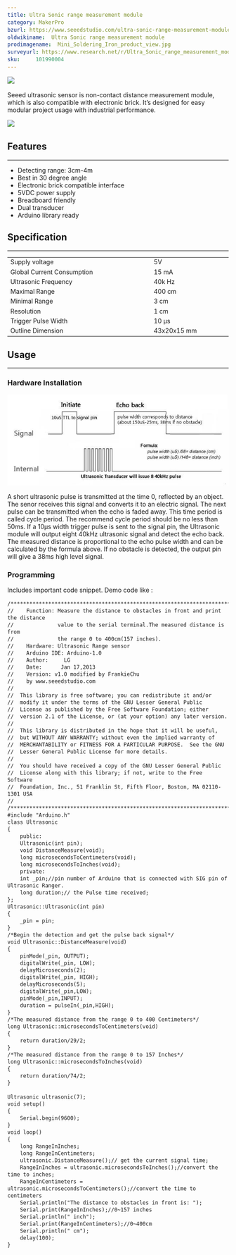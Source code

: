 ```yaml
---
title: Ultra Sonic range measurement module
category: MakerPro
bzurl: https://www.seeedstudio.com/ultra-sonic-range-measurement-module-p-626.html?cPath=144_149
oldwikiname:  Ultra Sonic range measurement module
prodimagename:  Mini_Soldering_Iron_product_view.jpg
surveyurl: https://www.research.net/r/Ultra_Sonic_range_measurement_module
sku:     101990004
---
```

![](http://www.seeedstudio.com/depot/images/large/product/ultra_LRG.jpg)

Seeed ultrasonic sensor is non-contact distance measurement module, which is also compatible with electronic brick.
It’s designed for easy modular project
usage with industrial performance.

[![](https://github.com/SeeedDocument/Seeed-WiKi/raw/master/docs/images/300px-Get_One_Now_Banner-ragular.png)](https://www.seeedstudio.com/ultra-sonic-range-measurement-module-p-626.html?cPath=144_149)

##   Features
---
*   Detecting range: 3cm-4m
*   Best in 30 degree angle
*   Electronic brick compatible interface
*   5VDC power supply
*   Breadboard friendly
*   Dual transducer
*   Arduino library ready

##   Specification
---
<table>
<tr>
<td width="400px"> Supply voltage
</td>
<td width="200px"> 5V
</td></tr>
<tr>
<td> Global Current Consumption
</td>
<td> 15 mA
</td></tr>
<tr>
<td>Ultrasonic Frequency
</td>
<td> 40k Hz
</td></tr>
<tr>
<td> Maximal Range
</td>
<td> 400 cm
</td></tr>
<tr>
<td> Minimal Range
</td>
<td> 3 cm
</td></tr>
<tr>
<td> Resolution
</td>
<td> 1 cm
</td></tr>
<tr>
<td> Trigger Pulse Width
</td>
<td> 10 μs
</td></tr>
<tr>
<td> Outline Dimension
</td>
<td> 43x20x15 mm
</td></tr></table>

##   Usage
---
###   Hardware Installation

![](https://github.com/SeeedDocument/Ultra_Sonic_range_measurement_module/raw/master/img/Ultra-Sonic-seq.JPG)

A short ultrasonic pulse is transmitted at the time 0, reflected by an object. The senor receives this signal and converts it to an electric signal. The next pulse can be transmitted when the echo is faded away. This time period is called cycle period. The recommend cycle period should be no less than 50ms. If a 10μs width trigger pulse is sent to the signal pin, the Ultrasonic module will output eight 40kHz ultrasonic signal and detect the echo back. The measured distance is proportional to the echo pulse width and can be calculated by the formula above. If no obstacle is detected, the output pin will give a 38ms high level signal.

###   Programming

Includes important code snippet.
Demo code like :
```
/***************************************************************************/
//    Function: Measure the distance to obstacles in front and print the distance
//              value to the serial terminal.The measured distance is from
//              the range 0 to 400cm(157 inches).
//    Hardware: Ultrasonic Range sensor
//    Arduino IDE: Arduino-1.0
//    Author:     LG
//    Date:      Jan 17,2013
//    Version: v1.0 modified by FrankieChu
//    by www.seeedstudio.com
//
//  This library is free software; you can redistribute it and/or
//  modify it under the terms of the GNU Lesser General Public
//  License as published by the Free Software Foundation; either
//  version 2.1 of the License, or (at your option) any later version.
//
//  This library is distributed in the hope that it will be useful,
//  but WITHOUT ANY WARRANTY; without even the implied warranty of
//  MERCHANTABILITY or FITNESS FOR A PARTICULAR PURPOSE.  See the GNU
//  Lesser General Public License for more details.
//
//  You should have received a copy of the GNU Lesser General Public
//  License along with this library; if not, write to the Free Software
//  Foundation, Inc., 51 Franklin St, Fifth Floor, Boston, MA 02110-1301 USA
//
/*****************************************************************************/
#include "Arduino.h"
class Ultrasonic
{
    public:
    Ultrasonic(int pin);
    void DistanceMeasure(void);
    long microsecondsToCentimeters(void);
    long microsecondsToInches(void);
    private:
    int _pin;//pin number of Arduino that is connected with SIG pin of Ultrasonic Ranger.
    long duration;// the Pulse time received;
};
Ultrasonic::Ultrasonic(int pin)
{
    _pin = pin;
}
/*Begin the detection and get the pulse back signal*/
void Ultrasonic::DistanceMeasure(void)
{
    pinMode(_pin, OUTPUT);
    digitalWrite(_pin, LOW);
    delayMicroseconds(2);
    digitalWrite(_pin, HIGH);
    delayMicroseconds(5);
    digitalWrite(_pin,LOW);
    pinMode(_pin,INPUT);
    duration = pulseIn(_pin,HIGH);
}
/*The measured distance from the range 0 to 400 Centimeters*/
long Ultrasonic::microsecondsToCentimeters(void)
{
    return duration/29/2;
}
/*The measured distance from the range 0 to 157 Inches*/
long Ultrasonic::microsecondsToInches(void)
{
    return duration/74/2;
}

Ultrasonic ultrasonic(7);
void setup()
{
    Serial.begin(9600);
}
void loop()
{
    long RangeInInches;
    long RangeInCentimeters;
    ultrasonic.DistanceMeasure();// get the current signal time;
    RangeInInches = ultrasonic.microsecondsToInches();//convert the time to inches;
    RangeInCentimeters = ultrasonic.microsecondsToCentimeters();//convert the time to centimeters
    Serial.println("The distance to obstacles in front is: ");
    Serial.print(RangeInInches);//0~157 inches
    Serial.println(" inch");
    Serial.print(RangeInCentimeters);//0~400cm
    Serial.println(" cm");
    delay(100);
}
```
